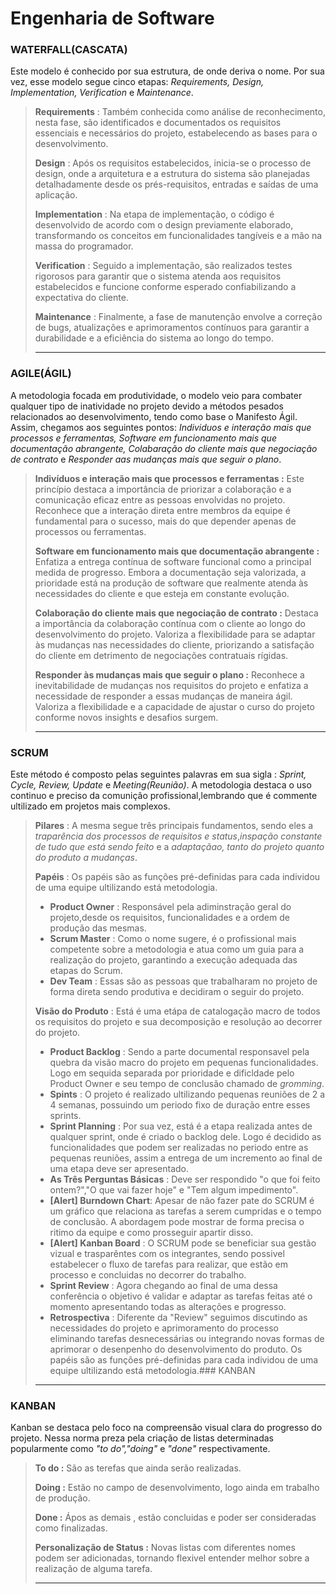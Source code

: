 # Engenharia de Software
>
### WATERFALL(CASCATA)
>
Este modelo é conhecido por sua estrutura, de onde deriva o nome. Por sua vez, esse modelo segue cinco etapas: *Requirements, Design, Implementation, Verification* e *Maintenance*.
>
>**Requirements** : Também conhecida como análise de reconhecimento, nesta fase, são identificados e documentados os requisitos essenciais e necessários do projeto, estabelecendo as bases para o desenvolvimento.
>
>**Design** : Após os requisitos estabelecidos, inicia-se o processo de design, onde a arquitetura e a estrutura do sistema são planejadas detalhadamente desde os prés-requisitos, entradas e saídas de uma aplicação.
>
>**Implementation** : Na etapa de implementação, o código é desenvolvido de acordo com o design previamente elaborado, transformando os conceitos em funcionalidades tangíveis e a mão na massa do programador.
>
>**Verification** : Seguido a implementação, são realizados testes rigorosos para garantir que o sistema atenda aos requisitos estabelecidos e funcione conforme esperado confiabilizando a expectativa do cliente.
>
>**Maintenance** : Finalmente, a fase de manutenção envolve a correção de bugs, atualizações e aprimoramentos contínuos para garantir a durabilidade e a eficiência do sistema ao longo do tempo.
>***
### AGILE(ÁGIL)
>
A metodologia focada em produtividade, o modelo veio para combater qualquer tipo de inatividade no projeto devido a métodos pesados relacionados ao desenvolvimento, tendo como base o Manifesto Ágil. Assim, chegamos aos seguintes pontos: *Individuos e interação mais que processos e ferramentas, Software em funcionamento mais que documentação abrangente, Colabaração do cliente mais que negociação de contrato* e *Responder aas mudanças mais que seguir o plano*.
>
>**Indivíduos e interação mais que processos e ferramentas :**
Este princípio destaca a importância de priorizar a colaboração e a comunicação eficaz entre as pessoas envolvidas no projeto. Reconhece que a interação direta entre membros da equipe é fundamental para o sucesso, mais do que depender apenas de processos ou ferramentas.
>
>**Software em funcionamento mais que documentação abrangente :**
Enfatiza a entrega contínua de software funcional como a principal medida de progresso. Embora a documentação seja valorizada, a prioridade está na produção de software que realmente atenda às necessidades do cliente e que esteja em constante evolução.
>
>**Colaboração do cliente mais que negociação de contrato :**
Destaca a importância da colaboração contínua com o cliente ao longo do desenvolvimento do projeto. Valoriza a flexibilidade para se adaptar às mudanças nas necessidades do cliente, priorizando a satisfação do cliente em detrimento de negociações contratuais rígidas.
>
>**Responder às mudanças mais que seguir o plano :**
Reconhece a inevitabilidade de mudanças nos requisitos do projeto e enfatiza a necessidade de responder a essas mudanças de maneira ágil. Valoriza a flexibilidade e a capacidade de ajustar o curso do projeto conforme novos insights e desafios surgem.
>
>***
### SCRUM
>
Este método é composto pelas seguintes palavras em sua sigla : *Sprint, Cycle, Review, Update* e *Meeting(Reunião)*. A metodologia destaca o uso continuo e preciso da comunição profissional,lembrando que é commente ultilizado em projetos mais complexos.
>
>**Pilares** : A mesma segue três principais fundamentos, sendo eles a *traparência dos processos de requisitos e status*,*inspação constante de tudo que está sendo feito* e a *adaptaçãao, tanto do projeto quanto do produto a mudanças*.
>
>**Papéis** : Os papéis são as funções pré-definidas para cada individou de uma equipe ultilizando está metodologia.
>* **Product Owner** : Responsável pela adiminstração geral do projeto,desde os requisitos, funcionalidades e a ordem de produção das mesmas.
>* **Scrum Master** : Como o nome sugere, é o profissional mais competente sobre a metodologia e atua como um guia para a realização do projeto, garantindo a execução adequada das etapas do Scrum.
>* **Dev Team** : Essas são as pessoas que trabalharam no projeto de forma direta sendo produtiva e decidiram o seguir do projeto.
>
>**Visão do Produto** : Está é uma etápa de catalogação macro de todos os requisitos do projeto e sua decomposição e resolução ao decorrer do projeto.
>* **Product Backlog** : Sendo a parte documental responsavel pela quebra da visão macro do projeto em pequenas funcionalidades. Logo em sequida separada por prioridade e dificldade pelo Product Owner e seu tempo de conclusão chamado de *gromming*.
>* **Spints** : O projeto é realizado ultilizando pequenas reuniões de 2 a 4 semanas, possuindo um periodo fixo de duração entre esses sprints.
>* **Sprint Planning** : Por sua vez, está é a etapa realizada antes de qualquer sprint, onde é criado o backlog dele. Logo é decidido as funcionalidades que podem ser realizadas no periodo entre as pequenas reuniões, assim a entrega de um incremento ao final de uma etapa deve ser apresentado.
>* **As Três Perguntas Básicas** : Deve ser respondido "o que foi feito ontem?","O que vai fazer hoje" e "Tem algum impedimento".
>* **[Alert] Burndown Chart**: Apesar de não fazer pate do SCRUM é um gráfico que relaciona as tarefas a serem cumpridas e o tempo de conclusão. A abordagem pode mostrar de forma precisa o ritimo da equipe e como prosseguir apartir disso. 
>* **[Alert] Kanban Board** : O SCRUM pode se beneficiar sua gestão vizual e trasparêntes com os integrantes, sendo possivel estabelecer o fluxo de tarefas para realizar, que estão em processo e concluidas no decorrer do trabalho.
>* **Sprint Review** : Agora chegando ao final de uma dessa conferência o objetivo é validar e adaptar as tarefas feitas até o momento apresentando todas as alterações e progresso.
>* **Retrospectiva** : Diferente da "Review" seguimos discutindo as necessidades do projeto e aprimoramento do processo eliminando tarefas desnecessárias ou integrando novas formas de aprimorar o desenpenho do desenvolvimento do produto.
Os papéis são as funções pré-definidas para cada individou de uma equipe ultilizando está metodologia.### KANBAN
>
>***
### KANBAN
>
Kanban se destaca pelo foco na compreensão visual clara do progresso do projeto. Nessa norma preza pela criação de listas determinadas popularmente como *"to do","doing"* e *"done"* respectivamente.
>
>**To do :**
São as terefas que ainda serão realizadas.
>
>**Doing :**
Estão no campo de desenvolvimento, logo ainda em trabalho de produção.
>
>**Done :**
Ápos as demais , estão concluidas e poder ser consideradas como finalizadas.
>
>**Personalização de Status :**
Novas listas com diferentes nomes podem ser adicionadas, tornando flexivel entender melhor sobre a realização de alguma tarefa. 
>
>***

